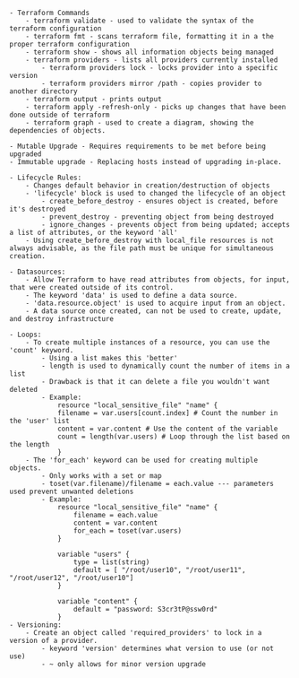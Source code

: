     - Terraform Commands
        - terraform validate - used to validate the syntax of the terraform configuration
        - terraform fmt - scans terraform file, formatting it in a the proper terraform configuration
        - terraform show - shows all information objects being managed
        - terraform providers - lists all providers currently installed
            - terraform providers lock - locks provider into a specific version 
            - terraform providers mirror /path - copies provider to another directory
        - terraform output - prints output
        - terraform apply -refresh-only - picks up changes that have been done outside of terraform
        - terraform graph - used to create a diagram, showing the dependencies of objects.

    - Mutable Upgrade - Requires requirements to be met before being upgraded
    - Immutable upgrade - Replacing hosts instead of upgrading in-place.

    - Lifecycle Rules:
        - Changes default behavior in creation/destruction of objects
        - 'lifecycle' block is used to changed the lifecycle of an object 
            - create_before_destroy - ensures object is created, before it's destroyed
            - prevent_destroy - preventing object from being destroyed
            - ignore_changes - prevents object from being updated; accepts a list of attributes, or the keyword 'all'
        - Using create_before_destroy with local_file resources is not always advisable, as the file path must be unique for simultaneous creation.

    - Datasources:
        - Allow Terraform to have read attributes from objects, for input, that were created outside of its control.
        - The keyword 'data' is used to define a data source.
        - 'data.resource.object' is used to acquire input from an object.
        - A data source once created, can not be used to create, update, and destroy infrastructure

    - Loops:
        - To create multiple instances of a resource, you can use the 'count' keyword.
            - Using a list makes this 'better'
            - length is used to dynamically count the number of items in a list
            - Drawback is that it can delete a file you wouldn't want deleted
            - Example:
                resource "local_sensitive_file" "name" {
                filename = var.users[count.index] # Count the number in the 'user' list
                content = var.content # Use the content of the variable
                count = length(var.users) # Loop through the list based on the length
                }
        - The 'for_each' keyword can be used for creating multiple objects. 
            - Only works with a set or map
            - toset(var.filename)/filename = each.value --- parameters used prevent unwanted deletions
            - Example:
                resource "local_sensitive_file" "name" {
                    filename = each.value
                    content = var.content
                    for_each = toset(var.users)
                }   

                variable "users" {
                    type = list(string)
                    default = [ "/root/user10", "/root/user11", "/root/user12", "/root/user10"]
                }

                variable "content" {
                    default = "password: S3cr3tP@ssw0rd"
                }
    - Versioning:
        - Create an object called 'required_providers' to lock in a version of a provider.
            - keyword 'version' determines what version to use (or not use)
            - ~ only allows for minor version upgrade